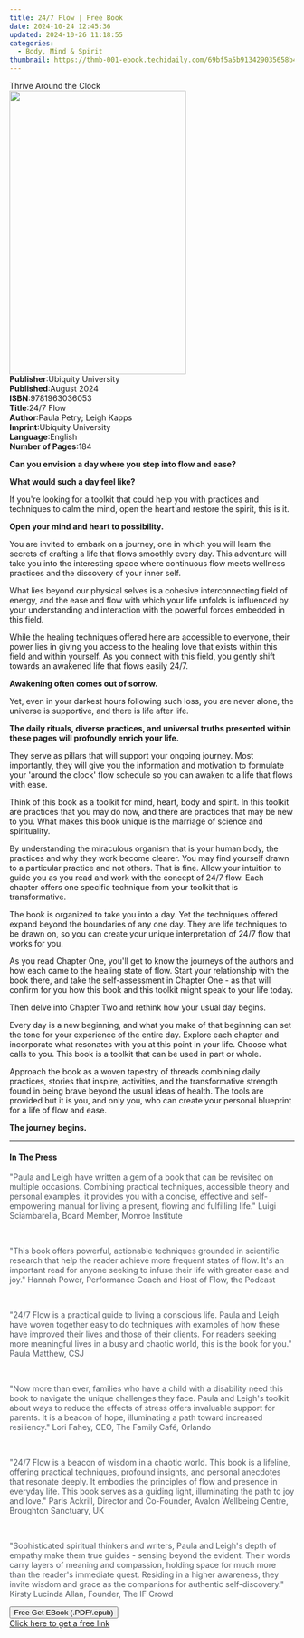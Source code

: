 ```yaml
---
title: 24/7 Flow | Free Book
date: 2024-10-24 12:45:36
updated: 2024-10-26 11:18:55
categories:
  - Body, Mind & Spirit
thumbnail: https://thmb-001-ebook.techidaily.com/69bf5a5b913429035658b492e573d32204e088c6f8c5f57f07299c5892ca54c1.jpg
---
```

<main id="book-container">
  <div class="flex flex-col">
    <div class="book-brief flex-1 py-6 px-4 sm:p-6 md:py-10 md:px-8">
      <!-- brief-->
      <div class="book-brief-main">Thrive Around the Clock</div>
    </div>
    <div
      class="book-meta-info flex-1 grid gap-4 col-start-1 col-end-3 row-start-1 sm:mb-6 sm:grid-cols-4 lg:gap-6 lg:col-start-2 lg:row-end-6 lg:row-span-6 lg:mb-0"
    >
      <div
        class="book-meta-info-left place-content-center mt-4 p-4 text-sm leading-6 col-start-2 col-span-2 dark:text-slate-400"
      >
        <img
          class="w-full h-500 object-cover rounded-lg sm:h-255 sm:col-span-2 lg:col-span-full"
          src="https://img-001-ebook.techidaily.com/c59694e1d9657b5ac524629e5ebddbb13078d72313c21bf68be65c73c6936c19.jpg"
          alt=""
          width="312"
          height="500"
        />
      </div>
      <div
        class="book-meta-info-right mt-2 col-start-1 row-start-2 col-span-3 self-center"
      >
        <!-- meta data  -->
        <div class="flex flex-col px-4 md:px-8">
          <div class="flex-1">
            <strong>Publisher</strong>:<span class="px-2"
              >Ubiquity University</span
            >
          </div>
          <div class="flex-1">
            <strong>Published</strong>:<span class="px-2">August 2024</span>
          </div>
          <div class="flex-1">
            <strong>ISBN</strong>:<span class="px-2">9781963036053</span>
          </div>
          <div class="flex-1">
            <strong>Title</strong>:<span class="px-2">24/7 Flow</span>
          </div>
          <div class="flex-1">
            <strong>Author</strong>:<span class="px-2"
              >Paula Petry; Leigh Kapps</span
            >
          </div>
          <div class="flex-1">
            <strong>Imprint</strong>:<span class="px-2"
              >Ubiquity University</span
            >
          </div>
          <div class="flex-1">
            <strong>Language</strong>:<span class="px-2">English</span>
          </div>
          <div class="flex-1">
            <strong>Number of Pages</strong>:<span class="px-2">184</span>
          </div>
        </div>
      </div>
    </div>
    <div class="book-description flex-1 py-6 px-4 sm:p-6 md:py-10 md:px-8">
      <div class="book-description-main">
        <div accordion-content="" id="description">
          <p>
            <strong
              >Can you envision a day where you step into flow and ease?</strong
            >
          </p>
          <p><strong>What would such a day feel like?</strong></p>
          <p>
            If you're looking for a toolkit that could help you with practices
            and techniques to calm the mind, open the heart and restore the
            spirit, this is it.
          </p>
          <p><strong>Open your mind and heart to possibility.</strong></p>
          <p>
            You are invited to embark on a journey, one in which you will learn
            the secrets of crafting a life that flows smoothly every day. This
            adventure will take you into the interesting space where continuous
            flow meets wellness practices and the discovery of your inner self.
          </p>
          <p>
            What lies beyond our physical selves is a cohesive interconnecting
            field of energy, and the ease and flow with which your life unfolds
            is influenced by your understanding and interaction with the
            powerful forces embedded in this field.
          </p>
          <p>
            While the healing techniques offered here are accessible to
            everyone, their power lies in giving you access to the healing love
            that exists within this field and within yourself. As you connect
            with this field, you gently shift towards an awakened life that
            flows easily 24/7.
          </p>
          <p><strong>Awakening often comes out of sorrow.</strong></p>
          <p>
            Yet, even in your darkest hours following such loss, you are never
            alone, the universe is supportive, and there is life after life.
          </p>
          <p>
            <strong
              >The daily rituals, diverse practices, and universal truths
              presented within these pages will profoundly enrich your
              life.</strong
            >
          </p>
          <p>
            They serve as pillars that will support your ongoing journey. Most
            importantly, they will give you the information and motivation to
            formulate your 'around the clock' flow schedule so you can awaken to
            a life that flows with ease.
          </p>
          <p>
            Think of this book as a toolkit for mind, heart, body and spirit. In
            this toolkit are practices that you may do now, and there are
            practices that may be new to you. What makes this book unique is the
            marriage of science and spirituality.
          </p>
          <p>
            By understanding the miraculous organism that is your human body,
            the practices and why they work become clearer. You may find
            yourself drawn to a particular practice and not others. That is
            fine. Allow your intuition to guide you as you read and work with
            the concept of 24/7 flow. Each chapter offers one specific technique
            from your toolkit that is transformative.
          </p>
          <p>
            The book is organized to take you into a day. Yet the techniques
            offered expand beyond the boundaries of any one day. They are life
            techniques to be drawn on, so you can create your unique
            interpretation of 24/7 flow that works for you.
          </p>
          <p>
            As you read Chapter One, you'll get to know the journeys of the
            authors and how each came to the healing state of flow. Start your
            relationship with the book there, and take the self-assessment in
            Chapter One - as that will confirm for you how this book and this
            toolkit might speak to your life today.
          </p>
          <p>
            Then delve into Chapter Two and rethink how your usual day begins.
          </p>
          <p>
            Every day is a new beginning, and what you make of that beginning
            can set the tone for your experience of the entire day. Explore each
            chapter and incorporate what resonates with you at this point in
            your life. Choose what calls to you. This book is a toolkit that can
            be used in part or whole.
          </p>
          <p>
            Approach the book as a woven tapestry of threads combining daily
            practices, stories that inspire, activities, and the transformative
            strength found in being brave beyond the usual ideas of health. The
            tools are provided but it is you, and only you, who can create your
            personal blueprint for a life of flow and ease.
          </p>
          <p><strong>The journey begins.</strong></p>
        </div>
        <div class="accordion-fader"></div>
      </div>
    </div>
    <div class="book-excerpts flex-1 py-6 px-4 sm:p-6 md:py-10 md:px-8">
      <!-- excerpts-->
      <div class="book-excerpts-main">
        <hr />
        <h4 class="placeholder placeholder-heading">
          <span>In The Press</span>
        </h4>
        <p></p>
        <p>
          <span
            style="
              background-color: rgba(255, 255, 255, 1);
              color: rgba(83, 90, 98, 1);
            "
            >"Paula and Leigh have written a gem of a book that can be revisited
            on multiple occasions. Combining practical techniques, accessible
            theory and personal examples, it provides you with a concise,
            effective and self-empowering manual for living a present, flowing
            and fulfilling life." Luigi Sciambarella, Board Member, Monroe
            Institute</span
          >
        </p>
        <p><br /></p>
        <p>
          <span
            style="
              background-color: rgba(255, 255, 255, 1);
              color: rgba(83, 90, 98, 1);
            "
            >"This book offers powerful, actionable techniques grounded in
            scientific research that help the reader achieve more frequent
            states of flow. It's an important read for anyone seeking to infuse
            their life with greater ease and joy." Hannah Power, Performance
            Coach and Host of Flow, the Podcast</span
          >
        </p>
        <p><br /></p>
        <p>
          <span
            style="
              background-color: rgba(255, 255, 255, 1);
              color: rgba(83, 90, 98, 1);
            "
            >"24/7 Flow is a practical guide to living a conscious life. Paula
            and Leigh have woven together easy to do techniques with examples of
            how these have improved their lives and those of their clients. For
            readers seeking more meaningful lives in a busy and chaotic world,
            this is the book for you." Paula Matthew, CSJ</span
          >
        </p>
        <p><br /></p>
        <p>
          <span
            style="
              background-color: rgba(255, 255, 255, 1);
              color: rgba(83, 90, 98, 1);
            "
            >"Now more than ever, families who have a child with a disability
            need this book to navigate the unique challenges they face. Paula
            and Leigh's toolkit about ways to reduce the effects of stress
            offers invaluable support for parents. It is a beacon of hope,
            illuminating a path toward increased resiliency." Lori Fahey, CEO,
            The Family Café, Orlando</span
          >
        </p>
        <p><br /></p>
        <p>
          <span
            style="
              background-color: rgba(255, 255, 255, 1);
              color: rgba(83, 90, 98, 1);
            "
            >"24/7 Flow is a beacon of wisdom in a chaotic world. This book is a
            lifeline, offering practical techniques, profound insights, and
            personal anecdotes that resonate deeply. It embodies the principles
            of flow and presence in everyday life. This book serves as a guiding
            light, illuminating the path to joy and love." Paris Ackrill,
            Director and Co-Founder, Avalon Wellbeing Centre, Broughton
            Sanctuary, UK</span
          >
        </p>
        <p><br /></p>
        <p>
          <span
            style="
              background-color: rgba(255, 255, 255, 1);
              color: rgba(83, 90, 98, 1);
            "
            >"Sophisticated spiritual thinkers and writers, Paula and Leigh's
            depth of empathy make them true guides - sensing beyond the evident.
            Their words carry layers of meaning and compassion, holding space
            for much more than the reader's immediate quest. Residing in a
            higher awareness, they invite wisdom and grace as the companions for
            authentic self-discovery." Kirsty Lucinda Allan, Founder, The IF
            Crowd</span
          >
        </p>
        <p></p>
      </div>
    </div>
    <div
      class="book-about-author flex-1 py-6 px-4 sm:p-6 md:py-10 md:px-8"
    ></div>
    <div class="book-free-get flex-1 py-6 px-4 sm:p-6 md:py-10 md:px-8">
      <button
        id="btn-free-get"
        class="bg-blue-500 hover:bg-blue-700 text-white font-bold py-2 px-4 rounded"
      >
        Free Get EBook (.PDF/.epub)
      </button>
      <div id="countdown-display" class="px-2 text-lg mt-2"></div>
      <a
        id="free-link"
        class="hidden bg-blue-500 hover:bg-blue-700 text-white font-bold py-2 px-4 rounded"
        href="https://www.ebooks.com/en-us/book/211445919/24-7-flow/paula-petry/"
        target="_blank"
        >Click here to get a free link</a
      >
    </div>
    <script>
      let countdownTime = 0;
      let countdownInterval = null;
      document
        .getElementById('btn-free-get')
        .addEventListener('click', startCountdown);
      function startCountdown() {
        countdownTime = new Date().getTime() + 60000 * 3;
        countdownInterval = setInterval(updateCountdown, 1000);
        document.getElementById('btn-free-get').disabled = true;
        document
          .getElementById('btn-free-get')
          .classList.add('bg-gray-500', 'cursor-not-allowed');
      }
      function updateCountdown() {
        let currentTime = new Date().getTime();
        let timeLeft = countdownTime - currentTime;
        let secondsLeft = Math.floor(timeLeft / 1000);
        document.getElementById('countdown-display').innerHTML =
          `Remaining time: ${secondsLeft} seconds.`;
        if (secondsLeft <= 0) {
          clearInterval(countdownInterval);
          document.getElementById('btn-free-get').classList.add('hidden');
          document.getElementById('free-link').classList.remove('hidden');
          document.getElementById('countdown-display').innerHTML = '';
        }
      }
    </script>
  </div>
</main>
